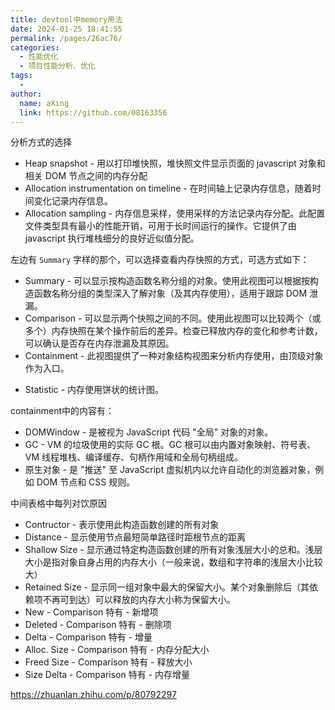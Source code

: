 ```yaml
---
title: devtool中memory用法
date: 2024-01-25 18:41:55
permalink: /pages/26ac76/
categories:
  - 性能优化
  - 项目性能分析、优化
tags:
  - 
author: 
  name: aXing
  link: https://github.com/08163356
---
```




分析方式的选择

- Heap snapshot - 用以打印堆快照，堆快照文件显示页面的 javascript 对象和相关 DOM 节点之间的内存分配
- Allocation instrumentation on timeline - 在时间轴上记录内存信息，随着时间变化记录内存信息。
- Allocation sampling - 内存信息采样，使用采样的方法记录内存分配。此配置文件类型具有最小的性能开销，可用于长时间运行的操作。它提供了由 javascript 执行堆栈细分的良好近似值分配。



左边有 `Summary` 字样的那个，可以选择查看内存快照的方式，可选方式如下：

- Summary - 可以显示按构造函数名称分组的对象。使用此视图可以根据按构造函数名称分组的类型深入了解对象（及其内存使用），适用于跟踪 DOM 泄漏。
- Comparison - 可以显示两个快照之间的不同。使用此视图可以比较两个（或多个）内存快照在某个操作前后的差异。检查已释放内存的变化和参考计数，可以确认是否存在内存泄漏及其原因。
- Containment - 此视图提供了一种对象结构视图来分析内存使用，由顶级对象作为入口。
<!-- more -->

- Statistic - 内存使用饼状的统计图。

containment中的内容有：

- DOMWindow - 是被视为 JavaScript 代码 "全局" 对象的对象。
- GC - VM 的垃圾使用的实际 GC 根。GC 根可以由内置对象映射、符号表、VM 线程堆栈、编译缓存、句柄作用域和全局句柄组成。
- 原生对象 - 是 "推送" 至 JavaScript 虚拟机内以允许自动化的浏览器对象，例如 DOM 节点和 CSS 规则。

中间表格中每列对饮原因

- Contructor - 表示使用此构造函数创建的所有对象
- Distance - 显示使用节点最短简单路径时距根节点的距离
- Shallow Size - 显示通过特定构造函数创建的所有对象浅层大小的总和。浅层大小是指对象自身占用的内存大小（一般来说，数组和字符串的浅层大小比较大）
- Retained Size - 显示同一组对象中最大的保留大小。某个对象删除后（其依赖项不再可到达）可以释放的内存大小称为保留大小。
- New - Comparison 特有 - 新增项
- Deleted - Comparison 特有 - 删除项
- Delta - Comparison 特有 - 增量
- Alloc. Size - Comparison 特有 - 内存分配大小
- Freed Size - Comparison 特有 - 释放大小
- Size Delta - Comparison 特有 - 内存增量



https://zhuanlan.zhihu.com/p/80792297

